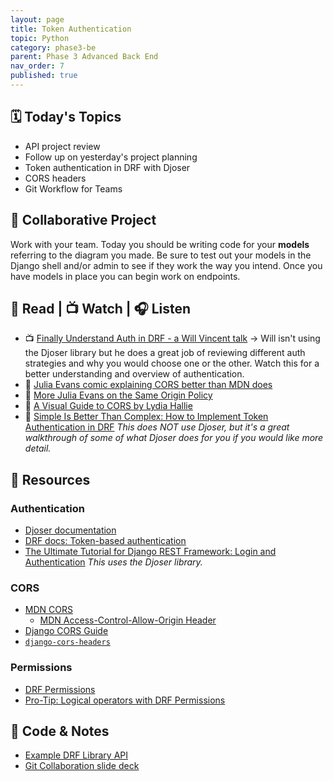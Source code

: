 ```yaml
---
layout: page
title: Token Authentication
topic: Python
category: phase3-be
parent: Phase 3 Advanced Back End
nav_order: 7
published: true
---
```


## 🗓️ Today's Topics

- API project review
- Follow up on yesterday's project planning
- Token authentication in DRF with Djoser
- CORS headers
- Git Workflow for Teams

## 🎯 Collaborative Project

Work with your team. Today you should be writing code for your **models** referring to the diagram you made. Be sure to test out your models in the Django shell and/or admin to see if they work the way you intend. Once you have models in place you can begin work on endpoints.

## 📖 Read | 📺 Watch | 🎧 Listen

- 📺 [Finally Understand Auth in DRF - a Will Vincent talk](https://www.youtube.com/watch?v=pY-oje5b5Qk) -> Will isn't using the Djoser library but he does a great job of reviewing different auth strategies and why you would choose one or the other. Watch this for a better understanding and overview of authentication.
- 📖 [Julia Evans comic explaining CORS better than MDN does](https://twitter.com/b0rk/status/1445039796804542473?lang=en)
- 📖 [More Julia Evans on the Same Origin Policy](https://twitter.com/b0rk/status/1155493682885341184)
- 📖 [A Visual Guide to CORS by Lydia Hallie](https://dev.to/lydiahallie/cs-visualized-cors-5b8h)
- 📖 [Simple Is Better Than Complex: How to Implement Token Authentication in DRF](https://simpleisbetterthancomplex.com/tutorial/2018/11/22/how-to-implement-token-authentication-using-django-rest-framework.html) _This does NOT use Djoser, but it's a great walkthrough of some of what Djoser does for you if you would like more detail._

## 🔖 Resources

### Authentication

- [Djoser documentation](https://djoser.readthedocs.io/en/latest/)
- [DRF docs: Token-based authentication](https://www.django-rest-framework.org/api-guide/authentication/#tokenauthentication)
- [The Ultimate Tutorial for Django REST Framework: Login and Authentication](https://sunscrapers.com/blog/django-rest-framework-login-and-authentication/) _This uses the Djoser library._

### CORS

- [MDN CORS](https://developer.mozilla.org/en-US/docs/Web/HTTP/CORS)
    - [MDN Access-Control-Allow-Origin Header](https://developer.mozilla.org/en-US/docs/Web/HTTP/Headers/Access-Control-Allow-Origin)
- [Django CORS Guide](https://www.stackhawk.com/blog/django-cors-guide/)
- [`django-cors-headers`](https://github.com/adamchainz/django-cors-headers)

### Permissions

- [DRF Permissions](https://www.django-rest-framework.org/api-guide/permissions/)
- [Pro-Tip: Logical operators with DRF Permissions](https://www.revsys.com/tidbits/tip-about-drf-permissions/)

## 👾 Code & Notes

- [Example DRF Library API](https://github.com/Momentum-Team-15/example-drf-library-api)
- [Git Collaboration slide deck](https://slides.com/amy_nc/git-collaboration)
